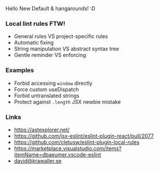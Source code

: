 Hello New Default & hangarounds! :D

### Local lint rules FTW!

- General rules VS project-specific rules
- Automatic fixing
- String manipulation VS abstract syntax tree
- Gentle reminder VS enforcing

### Examples

- Forbid accessing `window` directly
- Force custom useDispatch
- Forbid untranslated strings
- Protect against `.length` JSX newbie mistake

### Links

- https://astexplorer.net/
- https://github.com/jsx-eslint/eslint-plugin-react/pull/2077
- https://github.com/cletusw/eslint-plugin-local-rules
- https://marketplace.visualstudio.com/items?itemName=dbaeumer.vscode-eslint
- david@krawaller.se
